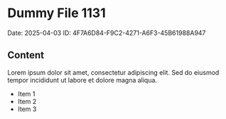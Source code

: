 # Dummy File 1131

Date: 2025-04-03
ID: 4F7A6D84-F9C2-4271-A6F3-45B61988A947

## Content

Lorem ipsum dolor sit amet, consectetur adipiscing elit.
Sed do eiusmod tempor incididunt ut labore et dolore magna aliqua.

* Item 1
* Item 2
* Item 3
